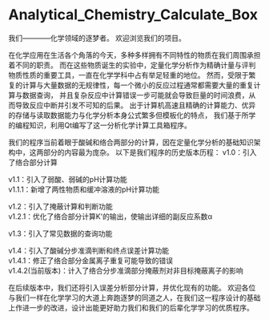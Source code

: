 # Analytical_Chemistry_Calculate_Box
我们————化学领域的逐梦者。
欢迎浏览我们的项目。

在化学应用在生活各个角落的今天，多种多样拥有不同特性的物质在我们周围承担着不同的职责。
而在这些物质诞生的实验中，定量化学分析作为精确计量与评判物质性质的重要工具，一直在化学学科中占有举足轻重的地位。
然而，受限于繁复的计算与大量数据的无规律性，每一个微小的反应过程通常都需要大量的重复计算与数据查询，
并且复杂反应中计算错误一步可能就会导致巨量的时间浪费，从而导致反应中断并引发不可知的后果。
出于计算机高速且精确的计算能力、优异的存储与读取数据能力与化学分析本身公式繁多但模板化的特点，
我们基于所学的编程知识，利用Qt编写了这一分析化学计算工具箱程序。

我们的程序当前着眼于酸碱和络合两部分的计算，因在定量化学分析的基础知识架构中，这两部分的内容最为庞杂。
以下是我们程序的历史版本历程：
v1.0：引入了络合部分计算

v1.1：引入了弱酸、弱碱的pH计算功能  
v1.1.1：新增了两性物质和缓冲溶液的pH计算功能

v1.2：引入了掩蔽计算和判断功能  
v1.2.1：优化了络合部分计算K'的输出，使输出详细的副反应系数α

v1.3：引入了常见数据的查询功能

v1.4：引入了酸碱分步准滴判断和终点误差计算功能  
v1.4.1：修正了络合部分金属离子重复可能导致的错误  
v1.4.2(当前版本)：计入了络合分步准滴部分掩蔽剂对非目标掩蔽离子的影响

在后续版本中，我们还将引入误差分析部分计算，并优化现有的功能。
欢迎各位与我们一样在化学学习的大道上奔跑逐梦的同道之人，在我们这一程序设计的基础上作进一步的改进，设计出能更好助力我们和我们的后辈化学学习的优质程序。
